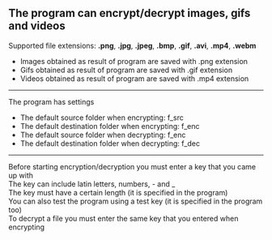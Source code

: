 The program can encrypt/decrypt images, gifs and videos
---

Supported file extensions: <b>.png</b>, <b>.jpg</b>, <b>.jpeg</b>, <b>.bmp</b>, <b>.gif</b>, <b>.avi</b>, <b>.mp4</b>, <b>.webm</b>
* Images obtained as result of program are saved with .png extension
* Gifs   obtained as result of program are saved with .gif extension
* Videos obtained as result of program are saved with .mp4 extension
---

The program has settings
* The default source folder when encrypting: f_src
* The default destination folder when encrypting: f_enc
* The default source folder when decrypting: f_enc
* The default destination folder when decrypting: f_dec

---

Before starting encryption/decryption you must enter a key that you came up with<br>
The key can include latin letters, numbers, - and _<br>
The key must have a certain length (it is specified in the program)<br>
You can also test the program using a test key (it is specified in the program too)<br>
To decrypt a file you must enter the same key that you entered when encrypting<br>
